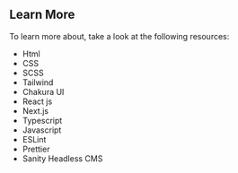 ## Learn More
To learn more about, take a look at the following resources:

- Html
- CSS
- SCSS
- Tailwind
- Chakura UI
- React js
- Next.js
- Typescript 
- Javascript
- ESLint
- Prettier
- Sanity Headless CMS
